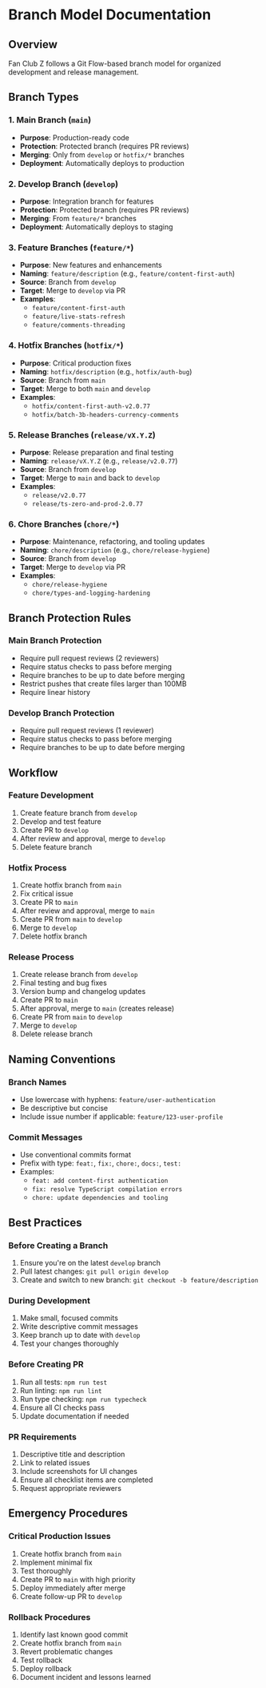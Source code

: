 # Branch Model Documentation

## Overview
Fan Club Z follows a Git Flow-based branch model for organized development and release management.

## Branch Types

### 1. Main Branch (`main`)
- **Purpose**: Production-ready code
- **Protection**: Protected branch (requires PR reviews)
- **Merging**: Only from `develop` or `hotfix/*` branches
- **Deployment**: Automatically deploys to production

### 2. Develop Branch (`develop`)
- **Purpose**: Integration branch for features
- **Protection**: Protected branch (requires PR reviews)
- **Merging**: From `feature/*` branches
- **Deployment**: Automatically deploys to staging

### 3. Feature Branches (`feature/*`)
- **Purpose**: New features and enhancements
- **Naming**: `feature/description` (e.g., `feature/content-first-auth`)
- **Source**: Branch from `develop`
- **Target**: Merge to `develop` via PR
- **Examples**:
  - `feature/content-first-auth`
  - `feature/live-stats-refresh`
  - `feature/comments-threading`

### 4. Hotfix Branches (`hotfix/*`)
- **Purpose**: Critical production fixes
- **Naming**: `hotfix/description` (e.g., `hotfix/auth-bug`)
- **Source**: Branch from `main`
- **Target**: Merge to both `main` and `develop`
- **Examples**:
  - `hotfix/content-first-auth-v2.0.77`
  - `hotfix/batch-3b-headers-currency-comments`

### 5. Release Branches (`release/vX.Y.Z`)
- **Purpose**: Release preparation and final testing
- **Naming**: `release/vX.Y.Z` (e.g., `release/v2.0.77`)
- **Source**: Branch from `develop`
- **Target**: Merge to `main` and back to `develop`
- **Examples**:
  - `release/v2.0.77`
  - `release/ts-zero-and-prod-2.0.77`

### 6. Chore Branches (`chore/*`)
- **Purpose**: Maintenance, refactoring, and tooling updates
- **Naming**: `chore/description` (e.g., `chore/release-hygiene`)
- **Source**: Branch from `develop`
- **Target**: Merge to `develop` via PR
- **Examples**:
  - `chore/release-hygiene`
  - `chore/types-and-logging-hardening`

## Branch Protection Rules

### Main Branch Protection
- Require pull request reviews (2 reviewers)
- Require status checks to pass before merging
- Require branches to be up to date before merging
- Restrict pushes that create files larger than 100MB
- Require linear history

### Develop Branch Protection
- Require pull request reviews (1 reviewer)
- Require status checks to pass before merging
- Require branches to be up to date before merging

## Workflow

### Feature Development
1. Create feature branch from `develop`
2. Develop and test feature
3. Create PR to `develop`
4. After review and approval, merge to `develop`
5. Delete feature branch

### Hotfix Process
1. Create hotfix branch from `main`
2. Fix critical issue
3. Create PR to `main`
4. After review and approval, merge to `main`
5. Create PR from `main` to `develop`
6. Merge to `develop`
7. Delete hotfix branch

### Release Process
1. Create release branch from `develop`
2. Final testing and bug fixes
3. Version bump and changelog updates
4. Create PR to `main`
5. After approval, merge to `main` (creates release)
6. Create PR from `main` to `develop`
7. Merge to `develop`
8. Delete release branch

## Naming Conventions

### Branch Names
- Use lowercase with hyphens: `feature/user-authentication`
- Be descriptive but concise
- Include issue number if applicable: `feature/123-user-profile`

### Commit Messages
- Use conventional commits format
- Prefix with type: `feat:`, `fix:`, `chore:`, `docs:`, `test:`
- Examples:
  - `feat: add content-first authentication`
  - `fix: resolve TypeScript compilation errors`
  - `chore: update dependencies and tooling`

## Best Practices

### Before Creating a Branch
1. Ensure you're on the latest `develop` branch
2. Pull latest changes: `git pull origin develop`
3. Create and switch to new branch: `git checkout -b feature/description`

### During Development
1. Make small, focused commits
2. Write descriptive commit messages
3. Keep branch up to date with `develop`
4. Test your changes thoroughly

### Before Creating PR
1. Run all tests: `npm run test`
2. Run linting: `npm run lint`
3. Run type checking: `npm run typecheck`
4. Ensure all CI checks pass
5. Update documentation if needed

### PR Requirements
1. Descriptive title and description
2. Link to related issues
3. Include screenshots for UI changes
4. Ensure all checklist items are completed
5. Request appropriate reviewers

## Emergency Procedures

### Critical Production Issues
1. Create hotfix branch from `main`
2. Implement minimal fix
3. Test thoroughly
4. Create PR to `main` with high priority
5. Deploy immediately after merge
6. Create follow-up PR to `develop`

### Rollback Procedures
1. Identify last known good commit
2. Create hotfix branch from `main`
3. Revert problematic changes
4. Test rollback
5. Deploy rollback
6. Document incident and lessons learned
